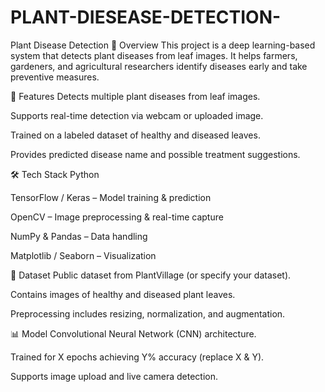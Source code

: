 # PLANT-DIESEASE-DETECTION-
 Plant Disease Detection
📌 Overview
This project is a deep learning-based system that detects plant diseases from leaf images.
It helps farmers, gardeners, and agricultural researchers identify diseases early and take preventive measures.

🚀 Features
Detects multiple plant diseases from leaf images.

Supports real-time detection via webcam or uploaded image.

Trained on a labeled dataset of healthy and diseased leaves.

Provides predicted disease name and possible treatment suggestions.

🛠️ Tech Stack
Python

TensorFlow / Keras – Model training & prediction

OpenCV – Image preprocessing & real-time capture

NumPy & Pandas – Data handling

Matplotlib / Seaborn – Visualization

📂 Dataset
Public dataset from PlantVillage (or specify your dataset).

Contains images of healthy and diseased plant leaves.

Preprocessing includes resizing, normalization, and augmentation.

📊 Model
Convolutional Neural Network (CNN) architecture.

Trained for X epochs achieving Y% accuracy (replace X & Y).

Supports image upload and live camera detection.
